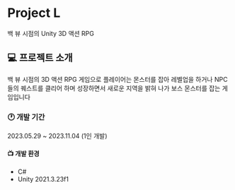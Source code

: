 # Project L
백 뷰 시점의 Unity 3D 액션 RPG

 ## 💻 프로젝트 소개
 백 뷰 시점의 3D 액션 RPG 게임으로 플레이어는 몬스터를 잡아 레벨업을 하거나 NPC들의 퀘스트를 클리어 하며 성장하면서 새로운 지역을 밝혀 나가 보스 몬스터를 잡는 게임입니다

 ### 🕐 개발 기간
 2023.05.29 ~ 2023.11.04 (1인 개발)

 #### 📺 개발 환경
 * C#
 * Unity 2021.3.23f1
